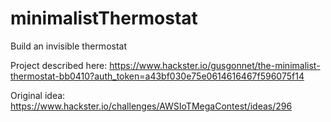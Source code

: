 # minimalistThermostat
Build an invisible thermostat

Project described here:
https://www.hackster.io/gusgonnet/the-minimalist-thermostat-bb0410?auth_token=a43bf030e75e0614616467f596075f14

Original idea:
https://www.hackster.io/challenges/AWSIoTMegaContest/ideas/296

